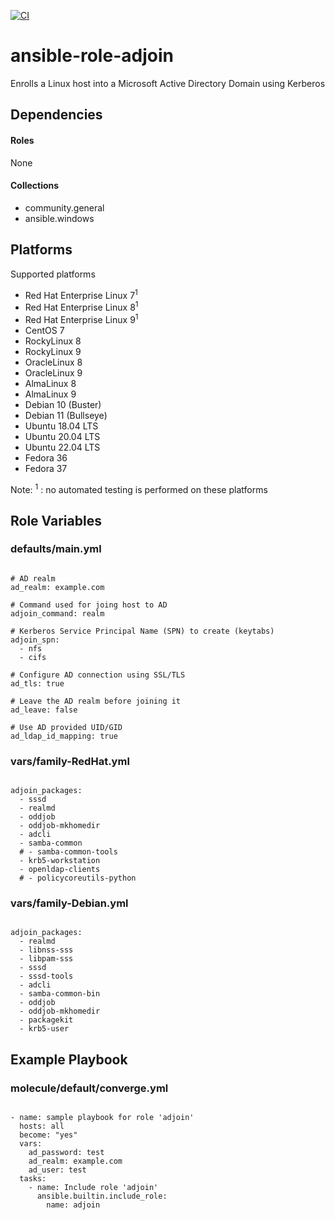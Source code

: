 [![CI](https://github.com/de-it-krachten/ansible-role-adjoin/workflows/CI/badge.svg?event=push)](https://github.com/de-it-krachten/ansible-role-adjoin/actions?query=workflow%3ACI)


# ansible-role-adjoin

Enrolls a Linux host into a Microsoft Active Directory Domain using Kerberos



## Dependencies

#### Roles
None

#### Collections
- community.general
- ansible.windows

## Platforms

Supported platforms

- Red Hat Enterprise Linux 7<sup>1</sup>
- Red Hat Enterprise Linux 8<sup>1</sup>
- Red Hat Enterprise Linux 9<sup>1</sup>
- CentOS 7
- RockyLinux 8
- RockyLinux 9
- OracleLinux 8
- OracleLinux 9
- AlmaLinux 8
- AlmaLinux 9
- Debian 10 (Buster)
- Debian 11 (Bullseye)
- Ubuntu 18.04 LTS
- Ubuntu 20.04 LTS
- Ubuntu 22.04 LTS
- Fedora 36
- Fedora 37

Note:
<sup>1</sup> : no automated testing is performed on these platforms

## Role Variables
### defaults/main.yml
<pre><code>
# AD realm
ad_realm: example.com

# Command used for joing host to AD
adjoin_command: realm

# Kerberos Service Principal Name (SPN) to create (keytabs)
adjoin_spn:
  - nfs
  - cifs

# Configure AD connection using SSL/TLS
ad_tls: true

# Leave the AD realm before joining it
ad_leave: false

# Use AD provided UID/GID
ad_ldap_id_mapping: true
</pre></code>


### vars/family-RedHat.yml
<pre><code>
adjoin_packages:
  - sssd
  - realmd
  - oddjob
  - oddjob-mkhomedir
  - adcli
  - samba-common
  # - samba-common-tools
  - krb5-workstation
  - openldap-clients
  # - policycoreutils-python
</pre></code>

### vars/family-Debian.yml
<pre><code>
adjoin_packages:
  - realmd
  - libnss-sss
  - libpam-sss
  - sssd
  - sssd-tools
  - adcli
  - samba-common-bin
  - oddjob
  - oddjob-mkhomedir
  - packagekit
  - krb5-user
</pre></code>



## Example Playbook
### molecule/default/converge.yml
<pre><code>
- name: sample playbook for role 'adjoin'
  hosts: all
  become: "yes"
  vars:
    ad_password: test
    ad_realm: example.com
    ad_user: test
  tasks:
    - name: Include role 'adjoin'
      ansible.builtin.include_role:
        name: adjoin
</pre></code>
